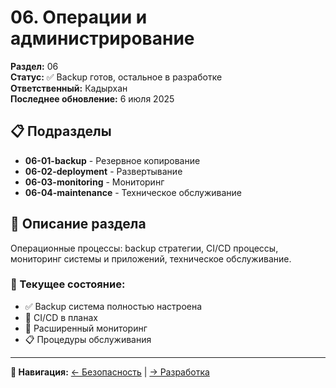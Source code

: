 # 06. Операции и администрирование

**Раздел:** 06  
**Статус:** ✅ Backup готов, остальное в разработке  
**Ответственный:** Кадырхан  
**Последнее обновление:** 6 июля 2025

## 📋 Подразделы

- **06-01-backup** - Резервное копирование
- **06-02-deployment** - Развертывание
- **06-03-monitoring** - Мониторинг
- **06-04-maintenance** - Техническое обслуживание

## 📖 Описание раздела

Операционные процессы: backup стратегии, CI/CD процессы, мониторинг системы и приложений, техническое обслуживание.

### 🎯 Текущее состояние:
- ✅ Backup система полностью настроена
- 🔄 CI/CD в планах
- 🔄 Расширенный мониторинг
- 📋 Процедуры обслуживания

---
**📍 Навигация:** [← Безопасность](../05-security/README.md) | [→ Разработка](../07-development/README.md)
